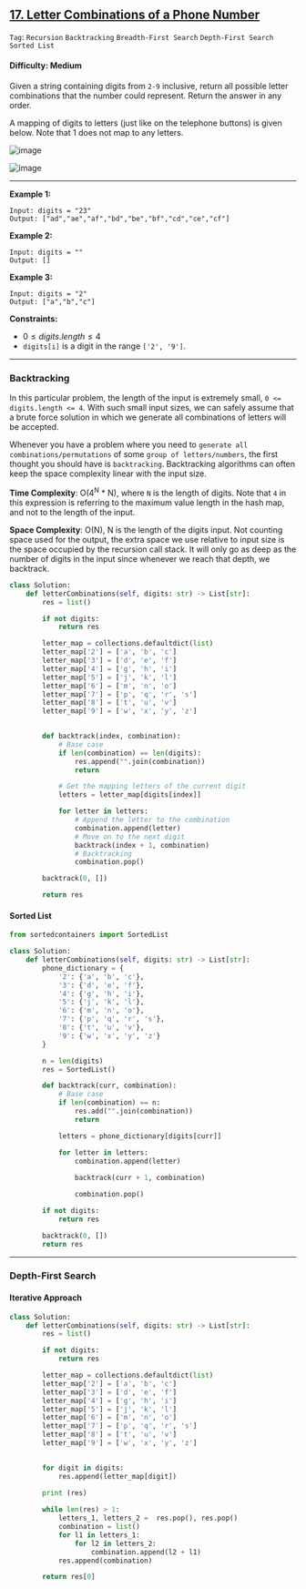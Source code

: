 ## [17. Letter Combinations of a Phone Number](https://leetcode.com/problems/letter-combinations-of-a-phone-number)

```Tag```: ```Recursion``` ```Backtracking``` ```Breadth-First Search``` ```Depth-First Search``` ```Sorted List```

#### Difficulty: Medium

Given a string containing digits from ```2-9``` inclusive, return all possible letter combinations that the number could represent. Return the answer in any order.

A mapping of digits to letters (just like on the telephone buttons) is given below. Note that 1 does not map to any letters.

![image](https://assets.leetcode.com/uploads/2022/03/15/1200px-telephone-keypad2svg.png)

![image](https://user-images.githubusercontent.com/35042430/217920480-109d7aee-9eec-4d09-90d5-bb30af6cbf0d.png)

---

__Example 1:__
```
Input: digits = "23"
Output: ["ad","ae","af","bd","be","bf","cd","ce","cf"]
```

__Example 2:__
```
Input: digits = ""
Output: []
```

__Example 3:__
```
Input: digits = "2"
Output: ["a","b","c"]
```

__Constraints:__

- $0 \le digits.length \le 4$
- ```digits[i]``` is a digit in the range ```['2', '9']```.

---

### Backtracking

In this particular problem, the length of the input is extremely small, ```0 <= digits.length <= 4```. With such small input sizes, we can safely assume that a brute force solution in which we generate all combinations of letters will be accepted.

Whenever you have a problem where you need to ```generate all combinations/permutations``` of some ```group of letters/numbers```, the first thought you should have is ```backtracking```. Backtracking algorithms can often keep the space complexity linear with the input size.

__Time Complexity__: O(4<sup>N</sup> * N), where ```N``` is the length of digits. Note that ```4``` in this expression is referring to the maximum value length in the hash map, and not to the length of the input.

__Space Complexity__: O(N), N is the length of the digits input. Not counting space used for the output, the extra space we use relative to input size is the space occupied by the recursion call stack. It will only go as deep as the number of digits in the input since whenever we reach that depth, we backtrack.

```Python
class Solution:
    def letterCombinations(self, digits: str) -> List[str]:
        res = list()

        if not digits:
            return res

        letter_map = collections.defaultdict(list)
        letter_map['2'] = ['a', 'b', 'c']
        letter_map['3'] = ['d', 'e', 'f']
        letter_map['4'] = ['g', 'h', 'i']
        letter_map['5'] = ['j', 'k', 'l']
        letter_map['6'] = ['m', 'n', 'o']
        letter_map['7'] = ['p', 'q', 'r', 's']
        letter_map['8'] = ['t', 'u', 'v']
        letter_map['9'] = ['w', 'x', 'y', 'z']

        
        def backtrack(index, combination):
            # Base case
            if len(combination) == len(digits):
                res.append("".join(combination))
                return

            # Get the mapping letters of the current digit
            letters = letter_map[digits[index]]

            for letter in letters:
                # Append the letter to the combination
                combination.append(letter)
                # Move on to the next digit
                backtrack(index + 1, combination)
                # Backtracking
                combination.pop()

        backtrack(0, [])

        return res
```

#### Sorted List

```Python
from sortedcontainers import SortedList

class Solution:
    def letterCombinations(self, digits: str) -> List[str]:
        phone_dictionary = {
            '2': {'a', 'b', 'c'},
            '3': {'d', 'e', 'f'},
            '4': {'g', 'h', 'i'},
            '5': {'j', 'k', 'l'},
            '6': {'m', 'n', 'o'},
            '7': {'p', 'q', 'r', 's'},
            '8': {'t', 'u', 'v'},
            '9': {'w', 'x', 'y', 'z'}
        }

        n = len(digits)
        res = SortedList()

        def backtrack(curr, combination):
            # Base case
            if len(combination) == n:
                res.add("".join(combination))
                return

            letters = phone_dictionary[digits[curr]]

            for letter in letters:
                combination.append(letter)
            
                backtrack(curr + 1, combination)

                combination.pop()

        if not digits:
            return res

        backtrack(0, [])
        return res
```

---

### Depth-First Search

#### Iterative Approach

```Python
class Solution:
    def letterCombinations(self, digits: str) -> List[str]:
        res = list()

        if not digits:
            return res

        letter_map = collections.defaultdict(list)
        letter_map['2'] = ['a', 'b', 'c']
        letter_map['3'] = ['d', 'e', 'f']
        letter_map['4'] = ['g', 'h', 'i']
        letter_map['5'] = ['j', 'k', 'l']
        letter_map['6'] = ['m', 'n', 'o']
        letter_map['7'] = ['p', 'q', 'r', 's']
        letter_map['8'] = ['t', 'u', 'v']
        letter_map['9'] = ['w', 'x', 'y', 'z']

        
        for digit in digits:
            res.append(letter_map[digit])
        
        print (res)

        while len(res) > 1:
            letters_1, letters_2 =  res.pop(), res.pop()
            combination = list()
            for l1 in letters_1:
                for l2 in letters_2:
                    combination.append(l2 + l1)
            res.append(combination)

        return res[0]
```
